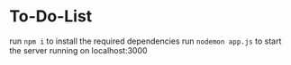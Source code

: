 # To-Do-List
run `npm i` to install the required dependencies
run `nodemon app.js` to start the server running on localhost:3000
